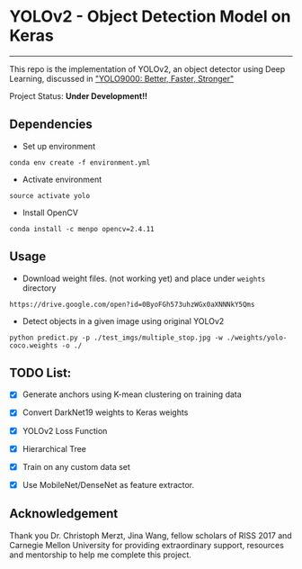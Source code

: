 # YOLOv2 - Object Detection Model on Keras
-------------------------------------------

This repo is the  implementation of YOLOv2, an object detector using Deep Learning, discussed in ["YOLO9000: Better, Faster, Stronger"](https://arxiv.org/abs/1612.08242)

Project Status: **Under Development!!**

## Dependencies

* Set up environment
```
conda env create -f environment.yml
```
* Activate environment
```
source activate yolo
```
* Install OpenCV
```
conda install -c menpo opencv=2.4.11
```


## Usage

* Download weight files. (not working yet) and place under `weights` directory

```
https://drive.google.com/open?id=0ByoFGh573uhzWGx0aXNNNkY5Qms
```

* Detect objects in a given image using original YOLOv2
```
python predict.py -p ./test_imgs/multiple_stop.jpg -w ./weights/yolo-coco.weights -o ./
```

## TODO List:
- [x] Generate anchors using K-mean clustering on training data
- [x] Convert DarkNet19 weights to Keras weights
- [x] YOLOv2 Loss Function
- [x] Hierarchical Tree
- [x] Train on any custom data set
- [x] Use MobileNet/DenseNet as feature extractor.


## Acknowledgement
Thank you Dr. Christoph Merzt, Jina Wang, fellow scholars of RISS 2017 and Carnegie Mellon University for providing extraordinary support, resources and mentorship to help me complete this project.
